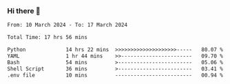 ### Hi there 👋

<!--
**ututono/ututono** is a ✨ _special_ ✨ repository because its `README.md` (this file) appears on your GitHub profile.

Here are some ideas to get you started:

- 🔭 I’m currently working on ...
- 🌱 I’m currently learning ...
- 👯 I’m looking to collaborate on ...
- 🤔 I’m looking for help with ...
- 💬 Ask me about ...
- 📫 How to reach me: ...
- 😄 Pronouns: ...
- ⚡ Fun fact: ...
-->



<!--START_SECTION:waka-->

```txt
From: 10 March 2024 - To: 17 March 2024

Total Time: 17 hrs 56 mins

Python             14 hrs 22 mins  >>>>>>>>>>>>>>>>>>>>-----   80.07 %
YAML               1 hr 44 mins    >>-----------------------   09.70 %
Bash               54 mins         >------------------------   05.06 %
Shell Script       36 mins         >------------------------   03.41 %
.env file          10 mins         -------------------------   00.94 %
```

<!--END_SECTION:waka-->
